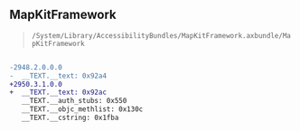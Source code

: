 ## MapKitFramework

> `/System/Library/AccessibilityBundles/MapKitFramework.axbundle/MapKitFramework`

```diff

-2948.2.0.0.0
-  __TEXT.__text: 0x92a4
+2950.3.1.0.0
+  __TEXT.__text: 0x92ac
   __TEXT.__auth_stubs: 0x550
   __TEXT.__objc_methlist: 0x130c
   __TEXT.__cstring: 0x1fba

```
